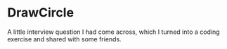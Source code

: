 DrawCircle
==========

A little interview question I had come across, which I turned into a coding exercise and shared with some friends.

